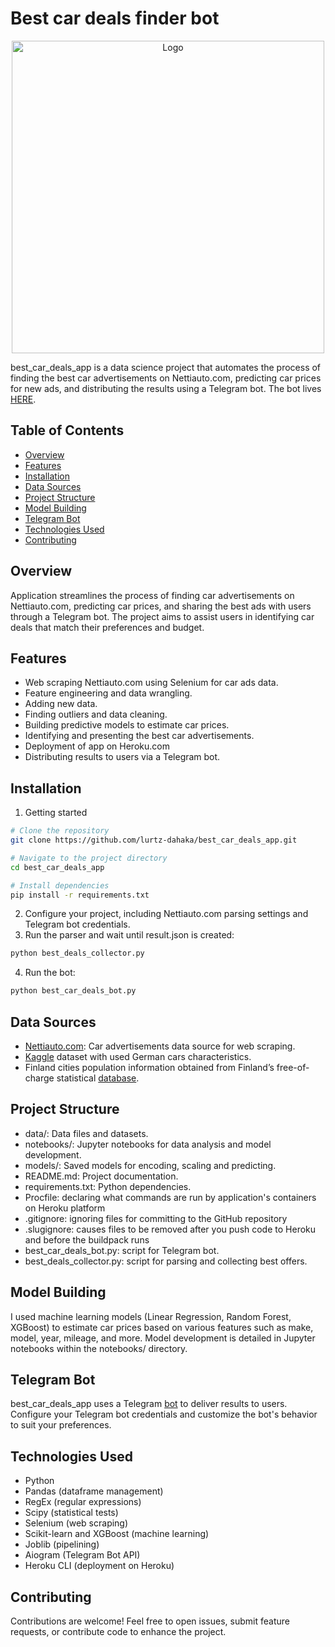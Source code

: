 # Best car deals finder bot

<div align="center">
  <a href="https://github.com/lurtz-dahaka/best_car_deals_app">
    <img src="https://imgur.com/e0FxNDG.jpg" alt="Logo" height="500">
  </a>
</div>

best_car_deals_app is a data science project that automates the process of finding the best car advertisements on Nettiauto.com, predicting car prices for new ads, and distributing the results using a Telegram bot.
The bot lives [HERE](https://t.me/Best_car_deals_bot).

## Table of Contents

- [Overview](#overview)
- [Features](#features)
- [Installation](#installation)
- [Data Sources](#data_sources)
- [Project Structure](#project_structure)
- [Model Building](#model_building)
- [Telegram Bot](#telegram_bot)
- [Technologies Used](#tech)
- [Contributing](#contributing)


## Overview <a name="overview"></a>

Application streamlines the process of finding car advertisements on Nettiauto.com, predicting car prices, and sharing the best ads with users through a Telegram bot. The project aims to assist users in identifying car deals that match their preferences and budget.

## Features <a name="features"></a>

- Web scraping Nettiauto.com using Selenium for car ads data.
- Feature engineering and data wrangling.
- Adding new data.
- Finding outliers and data cleaning.
- Building predictive models to estimate car prices.
- Identifying and presenting the best car advertisements.
- Deployment of app on Heroku.com
- Distributing results to users via a Telegram bot.

## Installation <a name="installation"></a>

1. Getting started 

```bash
# Clone the repository
git clone https://github.com/lurtz-dahaka/best_car_deals_app.git

# Navigate to the project directory
cd best_car_deals_app

# Install dependencies
pip install -r requirements.txt
```
2. Configure your project, including Nettiauto.com parsing settings and Telegram bot credentials.
3. Run the parser and wait until result.json is created:
```bash
python best_deals_collector.py
```
4. Run the bot:
```bash
python best_car_deals_bot.py
```

## Data Sources <a name="data_sources"></a>

- [Nettiauto.com](https://www.nettiauto.com): Car advertisements data source for web scraping.
- [Kaggle](https://www.kaggle.com/datasets/ander289386/cars-germany) dataset with used German cars characteristics.
- Finland cities population information obtained from Finland’s free-of-charge statistical [database](https://stat.fi/tup/tilastotietokannat/index.html).

## Project Structure <a name="project_structure"></a>

- data/: Data files and datasets.
- notebooks/: Jupyter notebooks for data analysis and model development.
- models/: Saved models for encoding, scaling and predicting.
- README.md: Project documentation.
- requirements.txt: Python dependencies.
- Procfile: declaring what commands are run by application's containers on Heroku platform
- .gitignore: ignoring files for committing to the GitHub repository
- .slugignore: causes files to be removed after you push code to Heroku and before the buildpack runs
- best_car_deals_bot.py: script for Telegram bot.
- best_deals_collector.py: script for parsing and collecting best offers.

## Model Building <a name="model_building"></a>

I used machine learning models (Linear Regression, Random Forest, XGBoost) to estimate car prices based on various features such as make, model, year, mileage, and more. Model development is detailed in Jupyter notebooks within the notebooks/ directory.

## Telegram Bot <a name="telegram_bot"></a>

best_car_deals_app uses a Telegram [bot](https://t.me/Best_car_deals_bot) to deliver results to users. Configure your Telegram bot credentials and customize the bot's behavior to suit your preferences.

## Technologies Used <a name="tech"></a>

- Python
- Pandas (dataframe management)
- RegEx (regular expressions)
- Scipy (statistical tests)
- Selenium (web scraping)
- Scikit-learn and XGBoost (machine learning)
- Joblib (pipelining)
- Aiogram (Telegram Bot API)
- Heroku CLI (deployment on Heroku)

## Contributing <a name="contributing"></a>

Contributions are welcome! Feel free to open issues, submit feature requests, or contribute code to enhance the project. 


